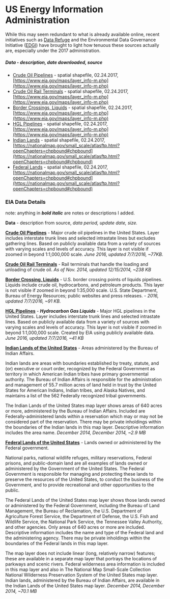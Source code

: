 # US Energy Information Administration

While this may seem redundant to what is already available online, recent initiatives such as [Data Refuge](http://www.ppehlab.org/datarefuge) and the Environmental Data Governance Initiative ([EDGI](https://envirodatagov.org/)) have brought to light how tenuous these sources actually are, especially under the 2017 administration.

##### Data - description, date downloaded, source
- [Crude Oil Pipelines](CrudeOil_Pipelines_US_EIA) - spatial shapefile, 02.24.2017, [https://www.eia.gov/maps/layer_info-m.php](https://www.eia.gov/maps/layer_info-m.php)
- [Crude Oil Rail Terminals](CrudeOil_RailTerminals_US_EIA) - spatial shapefile, 02.24.2017, [https://www.eia.gov/maps/layer_info-m.php](https://www.eia.gov/maps/layer_info-m.php)
- [Border Crossings, Liquids](BorderCrossing_Liquids_EIA) - spatial shapefile, 02.24.2017, [https://www.eia.gov/maps/layer_info-m.php](https://www.eia.gov/maps/layer_info-m.php)
- [HGL Pipelines](HGL_Pipelines_US_EIA) - spatial shapefile, 02.24.2017, [https://www.eia.gov/maps/layer_info-m.php](https://www.eia.gov/maps/layer_info-m.php)
- [Indian Lands](indlanp010g.shp_nt00968) - spatial shapefile, 02.24.2017, [https://nationalmap.gov/small_scale/atlasftp.html?openChapters=chpbound#chpbound](https://nationalmap.gov/small_scale/atlasftp.html?openChapters=chpbound#chpbound)
- [Federal Lands](fedlanp010g.shp_nt00966) - spatial shapefile, 02.24.2017, [https://nationalmap.gov/small_scale/atlasftp.html?openChapters=chpbound#chpbound](https://nationalmap.gov/small_scale/atlasftp.html?openChapters=chpbound#chpbound)



### EIA Data Details

note: anything in **_bold italic_** are notes or descriptions I added.

**Data** - description from source, _data period, update date, size._

[**Crude Oil Pipelines**](CrudeOil_Pipelines_US_EIA) - Major crude oil pipelines in the United States. Layer includes interstate trunk lines and selected intrastate lines but excludes gathering lines. Based on publicly available data from a variety of sources with varying scales and levels of accuracy. This layer is not visible if zoomed in beyond 1:1,000,000 scale. _June 2016, updated 7/7/2016, ~77KB._

[**Crude Oil Rail Terminals**](CrudeOil_RailTerminals_US_EIA) - Rail terminals that handle the loading and unloading of crude oil. _As of Nov. 2014, updated 12/15/2014, ~238 KB_

[**Border Crossing, Liquids**](BorderCrossing_Liquids_EIA) - U.S. border crossing points of liquids pipelines. Liquids include crude oil, hydrocarbons, and petroleum products. This layer is not visible if zoomed in beyond 1:35,000 scale. U.S. State Department, Bureau of Energy Resources; public websites and press releases. -  _2016, updated 7/7/2016, ~91 KB._

**[HGL Pipelines](HGL_Pipelines_US_EIA)** - **_Hydrocarbon Gas Liquids_** - Major HGL pipelines in the United States. Layer includes interstate trunk lines and selected intrastate lines. Based on publicly available data from a variety of sources with varying scales and levels of accuracy. This layer is not visible if zoomed in beyond 1:1,000,000 scale. Created by EIA using publicly available data. _June 2016, updated 7/7/2016, ~41 KB_

**[Indian Lands of the United States](indlanp010g.shp_nt00968)** - Areas administered by the Bureau of Indian Affairs.

Indian lands are areas with boundaries established by treaty, statute, and (or) executive or court order, recognized by the Federal Government as territory in which American Indian tribes have primary governmental authority. The Bureau of Indian Affairs is responsible for the administration and management of 55.7 million acres of land held in trust by the United States for American Indians, Indian tribes, and Alaska Natives, and maintains a list of the 562 Federally recognized tribal governments.

The Indian Lands of the United States map layer shows areas of 640 acres or more, administered by the Bureau of Indian Affairs. Included are Federally-administered lands within a reservation which may or may not be considered part of the reservation. There may be private inholdings within the boundaries of the Indian lands in this map layer. Descriptive information includes the area name. _December 2014, December 2014, ~2.9 MB_

**[Federal Lands of the United States](fedlanp010g.shp_nt00966)** - Lands owned or administered by the Federal government.

National parks, national wildlife refuges, military reservations, Federal prisons, and public-domain land are all examples of lands owned or administered by the Government of the United States. The Federal Government is responsible for managing and protecting these lands to preserve the resources of the United States, to conduct the business of the Government, and to provide recreational and other opportunities to the public.

The Federal Lands of the United States map layer shows those lands owned or administered by the Federal Government, including the Bureau of Land Management, the Bureau of Reclamation, the U.S. Department of Agriculture Forest Service, the Department of Defense, the U.S. Fish and Wildlife Service, the National Park Service, the Tennessee Valley Authority, and other agencies. Only areas of 640 acres or more are included. Descriptive information includes the name and type of the Federal land and the administering agency. There may be private inholdings within the boundaries of the Federal lands in this map layer.

The map layer does not include linear (long, relatively narrow) features; these are available in a separate map layer that portrays the locations of parkways and scenic rivers. Federal wilderness area information is included in this map layer and also in The National Map Small-Scale Collection National Wilderness Preservation System of the United States map layer. Indian lands, administered by the Bureau of Indian Affairs, are available in the Indian Lands of the United States map layer. _December 2014, December 2014, ~70.1 MB_
